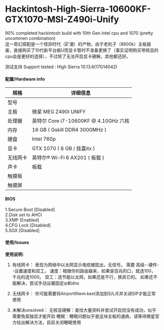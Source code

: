 # Hackintosh-High-Sierra-10600KF-GTX1070-MSI-Z490i-Unify
90% completed hackintosh build with 10th Gen Intel cpu and 1070 (pretty uncommen combination)  
这一奇幻搭配是一个怪异时代（矿潮）的产物，由于老机子（8600k）主板报废，直接购买了10代新平台板U而显卡暂时不准备更换了（事实证明购买带核显的cpu会是更好的选择），不过除了无法开启显卡硬解，其他都还好。

测试支持 Support tested : High Sierra 10.13.6(17G14042)
 
#### 配置/Hardware info
| 规格     | 详细信息                                                                       |
| -------- | ------------------------------------------------------------------------------ |
| 型号     |                                                                                |
| 主板     | 微星 MEG Z490I UNIFY                                                          |
| 处理器   | 英特尔 Core i7-10600KF @ 4.10GHz 六核                                           |
| 内存     | 16 GB ( Gskill DDR4 3000MHz )                                                  |
| 硬盘     | Intel 760p                                |
| 显卡     | GTX 1070 ( 8 GB / 技嘉itx )                                        |
| 无线网卡 | 英特尔® Wi-Fi 6 AX201 ( 板载 )                                                 |
| 声卡     | 板载                                                                           |
| 触摸板   |                                                                                |
| 触摸屏   |                                                                                |


#### BIOS
1.Secure Boot                [Disabled]  
2.Disk set to AHCI  
3.XMP                        [Enabled]  
4.CFG Lock                   [Disabled]  
5.SGX                        [Disabled]  

#### 使用/Issues
 **使用说明:** 
 1. 有线网卡：
    表现为网络中以太网显示电缆被拔出，无信号。
	需要 高级--硬件--设置速度和双工，
		速度：根据你的路由器来，如果是百兆的口，就选100，千兆的选1000。
		双工：选节能以太网，如果还是不行，换其它的。
 		如果还不能解决，尝试手动设置固定ip和dns
    
 2. 无线网卡：
    你可能需要将AirportItlwm.kext添加到S/L/E并关闭SIP才能正常使用

 3. 未解决unsolved：
    无核显硬解：查找大量资料并尝试开启但没有成功，似乎需要免驱独显才能开启
    睡眠：睡眠问题似乎是这块主板的通病，请等待微星官方给出解决方法，目前关闭睡眠使用
